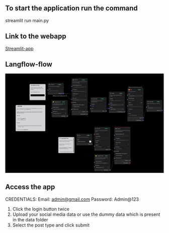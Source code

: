## To start the application run the command 
streamlit run main.py


## Link to the webapp
[Streamlit-app](https://socialmedia-analysis.streamlit.app/)

## Langflow-flow 
![flow](flow.png)


## Access the app
CREDENTIALS:
Email: admin@gmail.com
Password: Admin@123

1. Click the login button twice
2. Upload your social media data or use the dummy data which is present in the data folder
3. Select the post type and click submit
